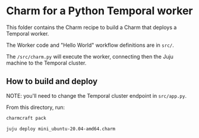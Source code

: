 # Charm for a Python Temporal worker

This folder contains the Charm recipe to build a Charm that deploys
a Temporal worker.

The Worker code and "Hello World" workflow definitions are in `src/`.

The `/src/charm.py` will execute the worker, connecting then the Juju machine
to the Temporal cluster.

## How to build and deploy

NOTE: you'll need to change the Temporal cluster endpoint in `src/app.py`.

From this directory, run:

```bash
charmcraft pack

juju deploy mini_ubuntu-20.04-amd64.charm
```
